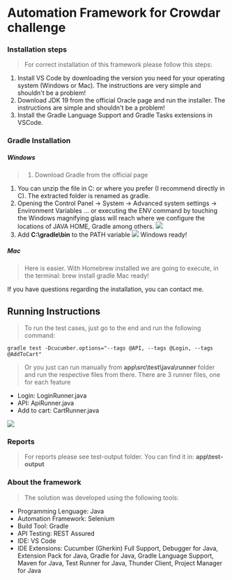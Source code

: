 # Automation Framework for Crowdar challenge

### Installation steps
> For correct installation of this framework please follow this steps:
1. Install VS Code by downloading the version you need for your operating system (Windows or Mac). The instructions are very simple and shouldn't be a problem!
1. Download JDK 19 from the official Oracle page and run the installer. The instructions are simple and shouldn't be a problem!
1. Install the Gradle Language Support and Gradle Tasks extensions in VSCode.

### Gradle Installation
##### Windows
> 1. Download Gradle from the official page
1. You can unzip the file in C: or where you prefer (I recommend directly in C). The extracted folder is renamed as gradle.
1. Opening the Control Panel -> System -> Advanced system settings -> Environment Variables … or executing the ENV command by touching the Windows magnifying glass will reach where we configure the locations of JAVA HOME, Gradle among others.
![](https://lh3.googleusercontent.com/pw/AIL4fc8f1N8McWqgkklpDvcO6Nk5lFcZ8njrJxhusInG2fzR8ZweWXUj5jFUVSYZ1A5EMkbLi0kB7JGn0rXU-q6wheA2QgyZP80VZC0HbwsmDw4ndhFxalfVCBX7tzj3rYGtQxQXff-tT61P6FtQUFRl7g4gZ9x5zciijZ-BNY4XoO8TTPm-pXyRh6Mh6CvG2EhhiCoA-M3DJPJqAnrhQxwrUDat2jwfDNbSjeWUIuHtrlgoPwYNSaqvDlbjuFep79s3KW2UhznxmVv75CMf2goc4GxWFbp_TVIPDpv0ERjTAcyH5oNGsotiTPvw1Kv3bID0cW0P3zS0UgYy0nJAG90Q6RQfzqtYgbl7OcbP_B982WjJLU925W60NdVc-iLiY_ojp5nWMLIe6LzA_ExW-w1Ap56oIgtgS9LnK5Zge0Gb9wA79l7rrqgTBn3BgPdHp_alIGUdDShu8bNiQLtBGcL7s6vWcDuJ4sV0OWJafL08sirbdCkJnpGngW691vrs95BV-M4XtV-ud0xT-ahMBQNMq1L8onoDGASK3N7ikK1tuvulToh2D11s2tz2rgntL1_rMCXmwnUy664RK1dDP5gZ2glhbJC1Q6CrAXz5GpCD_FDXlW70J0RKKW7F1emT7afs2uV0scvBCAyFyiIO0kYAZzuKBpebLSaG8ptPNDPD6VyH2iw57do4_HbP0CVr7RIm6fKh3p_jCrxFqPxeDjTt12vMqYTlQlD9T5_puOpulnl_OOvkg5wk9SHRN0qwp14I70wCzB8Qy5r5pyfLOsWUpy6M_dEhRvfGJZrrD1RZDpsoZqKjbU0z9ls1OodOdi8KRk0-lzJOXQ540y6DgSaVBzaqigdidbkL2DlgFfiffqXHfIdyUfxUyEJMeS5SiQRlvbyP_aWULYS_BqqDntgpzt4lcw=w842-h923-s-no?authuser=0)
1. Add **C:\gradle\bin** to the PATH variable
![](https://lh3.googleusercontent.com/pw/AIL4fc91UISRQSHJ_4CSnT9TlS48p2HRB83tpnU0gpKwGYFYMSJ5XdhoyRuYMJBlPFHkQoHaMeUzEOp_g9BLjqlGPPTfSPa2BZE3LhsJAKCDfulp4zwbu_ga6NUc5QgES1hxFlExwQG_DtqydCJMp_su3ohG2p_iIc3xeLyoeoeZ02LoNsFp9zRXUr46M3GsuDVoH6XLdB-F6I-1X2aD6bOp_TQyneFVKZlpxxTrfuXWpviE8BpbfdCr_i3bOUczw7sTfH3vY8O8rNdy7oHy13RGs8VEKezeFZcbV2bR_bfBYaVfmXLLPXTq27vkoIZMrPHLeZ1YU6JgUkV-lfojG9euVk1SIwMdy62KQnxTxvyar0DjXwBuW9FHLK6-1eEroaBUEMpJ__N34fczjCHb7JB9s14SF8WAVQ8CYML-8slEAqDm49Q2xtEB2aQsb8Sb_jOHrLH_8mNmk4PFGfrSCN5IVAWF8Q8fdG0TnG3NRwaTHD4PeQQdHOojf8tdh4BdmhLcDAwhWomkGt5wJHTXA5grZhB-7ZXbUTabLq97p6ik-ze6R9w6t6kpki5gmVNyUnvLDgL4bDRxcTn96kkCkggV5WKJKwPprOVY36fKB_MXWnbWUYTwrjBFLQBsyDPutOR-LYveTb1PiS5936ntLfwJ-V6OgnMzBbh7Suv30vYAhiGl7e_UJ-F8eJNxIk22G3nM3HvY4UKjeN4ReOmZJidGdyA9y_H6hzFjgEsrLWjS9Z_3AIba94CqbTn05TkyOAZedPBUuBjs7zp3f0lrsEtZkX2TRVEjGTBo2PIblWECtRUY2mO0uevqxkhwsCUre1_3W0Dm4jDFZSg-gG7fzIZs02H1Y3DgBD9eRFbJcPc_tAWR7C04UOIfsZt3jmApqx-hjyz3suv16JYS1RN7fths83Fzrg=w854-h923-s-no?authuser=0)
Windows ready!

##### Mac
> Here is easier. With Homebrew installed we are going to execute, in the terminal: brew install gradle
Mac ready!

If you have questions regarding the installation, you can contact me.

## Running Instructions
> To run the test cases, just go to the end and run the following command:

`gradle test -Dcucumber.options="--tags @API, --tags @Login, --tags @AddToCart"`

> Or you just can run manually from **app\src\test\java\runner** folder and run the respective files from there.
There are 3 runner files, one for each feature
- Login: LoginRunner.java
- API: ApiRunner.java
- Add to cart: CartRunner.java

![](https://lh3.googleusercontent.com/pw/AIL4fc8Jxao3I-O0ZkJ2kK-hMnRnxxKoIqy0qTk5jVwUsOwQpKxOrW6mJr9OVscZem6immCVr8NJZXg2HW0iWctzTNc_Wt9cEqUtXSOF-VBfrulWUYZL0lWRNbN-6HajhMsw1zXXn7cZOF4h7KXU6XUlAEkibygHwHCDc0NYzi2p7R4a_jqveeod2IGgyrsKWAZjQDF-l8WiOBpU-CDMb9IBy2LmauqAGLArloCzQ1xjNlR-GdiLvuxhWOWhWQcYhWdGWlaXVnprLrPzebwvc3N4bI8dYdOrGH54IxW66FiVdEbnGmjeCSjQpu39Fz9cpTFRliz9WdbM7QndUiOPq69x8WTtt7XNEhzN1GQZoVWd7ndAQVMZIe2T2QHf_eEWQ6F4oHhBAgRqTN_Q-iqvWl7X00tpLEqaha4Vah3abOd6ysBBSMhkv3-97gQcRxvy6-CYIZj9AAC9Pw790ci7RoiyS5Zh_B-Hr2I9U1HwCZuyKqxnl1nXpVu6uhdr0yvv2lm3N4ksIj5Biu6OG1lvWvyflhi7MB2S7jtDj4CYjOD9GeHUuwLZYfjzkBsJQu_IN2wDUV8edM2YnzlxPg7aYjZBDPz1ox7znBvtJVviY3bksNs5CcpzQ39Ddw7BTeDLfZK_vJsUoM5LVBQ8CzLu1_vmjJc5I2zdHKfp4MHCB1H0l7AjTpYa961nMfLmvpUe652-Fp-gPebuiC3MCtWgp-fr0p7YAlNUa10sCnuqGXJsaKlSTJlkbU5Z59bN3LGSioZ6M0NBL5KV6w6g0lcbSU45FEavYSXBT6RxmgoZJxJikqCV5JRZvRAEFNKBBq5D1Erz7W_79guLIDNC6dTKhErs2vBffrquVkIybO7KJ_NX_K443uBzOBd2ADQAhE3OQXKTTe6ZkhKNV7l2zgsBUUR5cNMGLQ=w1198-h620-s-no?authuser=0)

### Reports
> For reports please see test-output folder. You can find it in: **app\test-output**

### About the framework
> The solution was developed using the following tools:
- Programming Lenguage: Java
- Automation Framework: Selenium
- Build Tool: Gradle
- API Testing: REST Assured
- IDE: VS Code
- IDE Extensions: Cucumber (Gherkin) Full Support, Debugger for Java, Extension Pack for Java, Gradle for Java, Gradle Language Support, Maven for Java, Test Runner for Java, Thunder Client, Project Manager for Java

